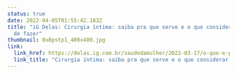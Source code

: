 ```yaml
---
status: true
date: 2022-04-05T01:55:42.183Z
title: "iG Delas: Cirurgia íntima: saiba pra que serve e o que considerar antes
  de fazer"
thumbnail: 8u8pstp1_400x400.jpg
link:
  link_href: https://delas.ig.com.br/saudedamulher/2022-03-17/o-que-e-preciso-saber-antes-de-fazer-uma-cirurgia-intima--mayra-cardi--virginia-fonseca.html
  link_title: "Cirurgia íntima: saiba pra que serve e o que considerar antes de fazer"
---
```

